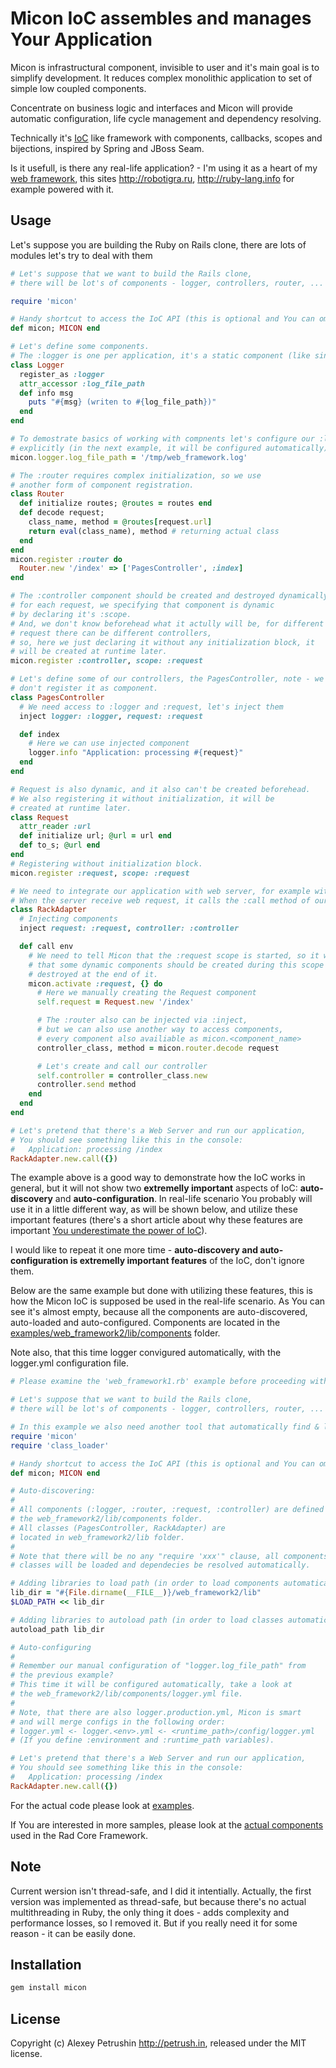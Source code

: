 # Micon IoC assembles and manages Your Application

Micon is infrastructural component, invisible to user and it's main goal is to simplify development. It reduces complex monolithic application to set of simple low coupled components.

Concentrate on business logic and interfaces and Micon will provide automatic configuration, life cycle management and dependency resolving.

Technically it's [IoC][ioc] like framework with components, callbacks, scopes and bijections, inspired by Spring and JBoss Seam.

Is it usefull, is there any real-life application? - I'm using it as a heart of my [web framework][rad_core], this sites http://robotigra.ru, http://ruby-lang.info for example powered with it.

## Usage

Let's suppose you are building the Ruby on Rails clone, there are lots of modules let's try to deal with them

``` ruby
# Let's suppose that we want to build the Rails clone,
# there will be lot's of components - logger, controllers, router, ...

require 'micon'

# Handy shortcut to access the IoC API (this is optional and You can omit it).
def micon; MICON end

# Let's define some components.
# The :logger is one per application, it's a static component (like singleton).
class Logger
  register_as :logger
  attr_accessor :log_file_path
  def info msg
    puts "#{msg} (writen to #{log_file_path})"
  end
end

# To demostrate basics of working with compnents let's configure our :logger
# explicitly (in the next example, it will be configured automatically).
micon.logger.log_file_path = '/tmp/web_framework.log'

# The :router requires complex initialization, so we use
# another form of component registration.
class Router
  def initialize routes; @routes = routes end
  def decode request;
    class_name, method = @routes[request.url]
    return eval(class_name), method # returning actual class
  end
end
micon.register :router do
  Router.new '/index' => ['PagesController', :index]
end

# The :controller component should be created and destroyed dynamically,
# for each request, we specifying that component is dynamic
# by declaring it's :scope.
# And, we don't know beforehead what it actully will be, for different
# request there can be different controllers,
# so, here we just declaring it without any initialization block, it
# will be created at runtime later.
micon.register :controller, scope: :request

# Let's define some of our controllers, the PagesController, note - we
# don't register it as component.
class PagesController
  # We need access to :logger and :request, let's inject them
  inject logger: :logger, request: :request

  def index
    # Here we can use injected component
    logger.info "Application: processing #{request}"
  end
end

# Request is also dynamic, and it also can't be created beforehead.
# We also registering it without initialization, it will be
# created at runtime later.
class Request
  attr_reader :url
  def initialize url; @url = url end
  def to_s; @url end
end
# Registering without initialization block.
micon.register :request, scope: :request

# We need to integrate our application with web server, for example with the Rack.
# When the server receive web request, it calls the :call method of our RackAdapter
class RackAdapter
  # Injecting components
  inject request: :request, controller: :controller

  def call env
    # We need to tell Micon that the :request scope is started, so it will know
    # that some dynamic components should be created during this scope and
    # destroyed at the end of it.
    micon.activate :request, {} do
      # Here we manually creating the Request component
      self.request = Request.new '/index'

      # The :router also can be injected via :inject,
      # but we can also use another way to access components,
      # every component also availiable as micon.<component_name>
      controller_class, method = micon.router.decode request

      # Let's create and call our controller
      self.controller = controller_class.new
      controller.send method
    end
  end
end

# Let's pretend that there's a Web Server and run our application,
# You should see something like this in the console:
#   Application: processing /index
RackAdapter.new.call({})
```

The example above is a good way to demonstrate how the IoC works in general, but it will not show two **extremelly important** aspects of IoC: **auto-discovery** and **auto-configuration**.
In real-life scenario You probably will use it in a little different way, as will be shown below, and utilize these important features (there's a short article about why these features are important [You underestimate the power of IoC][article]).

I would like to repeat it one more time - **auto-discovery and auto-configuration is extremelly important features** of the IoC, don't ignore them.

Below are the same example but done with utilizing these features, this is how the Micon IoC is supposed be used in the real-life scenario. As You can see it's almost empty, because all the components are auto-discovered, auto-loaded and auto-configured. Components are located in the [examples/web_framework2/lib/components](https://github.com/alexeypetrushin/micon/blob/master/examples/web_framework2/lib/components) folder.

Note also, that this time logger convigured automatically, with the logger.yml configuration file.

``` ruby
# Please examine the 'web_framework1.rb' example before proceeding with this one.

# Let's suppose that we want to build the Rails clone,
# there will be lot's of components - logger, controllers, router, ...

# In this example we also need another tool that automatically find & load classes.
require 'micon'
require 'class_loader'

# Handy shortcut to access the IoC API (this is optional and You can omit it).
def micon; MICON end

# Auto-discovering:
#
# All components (:logger, :router, :request, :controller) are defined in
# the web_framework2/lib/components folder.
# All classes (PagesController, RackAdapter) are
# located in web_framework2/lib folder.
#
# Note that there will be no any "require 'xxx'" clause, all components and
# classes will be loaded and dependecies be resolved automatically.

# Adding libraries to load path (in order to load components automatically).
lib_dir = "#{File.dirname(__FILE__)}/web_framework2/lib"
$LOAD_PATH << lib_dir

# Adding libraries to autoload path (in order to load classes automatically).
autoload_path lib_dir

# Auto-configuring
#
# Remember our manual configuration of "logger.log_file_path" from
# the previous example?
# This time it will be configured automatically, take a look at
# the web_framework2/lib/components/logger.yml file.
#
# Note, that there are also logger.production.yml, Micon is smart
# and will merge configs in the following order:
# logger.yml <- logger.<env>.yml <- <runtime_path>/config/logger.yml
# (If you define :environment and :runtime_path variables).

# Let's pretend that there's a Web Server and run our application,
# You should see something like this in the console:
#   Application: processing /index
RackAdapter.new.call({})
```

For the actual code please look at [examples](https://github.com/alexeypetrushin/micon/blob/master/examples).

If You are interested in more samples, please look at the [actual components][rad_core_components] used in the Rad Core Framework.

## Note

Current wersion isn't thread-safe, and I did it intentially. Actually, the first version was implemented as thread-safe, but because there's no actual multithreading in Ruby, the only thing it does - adds complexity and performance losses, so I removed it.
But if you really need it for some reason - it can be easily done.

## Installation

``` bash
gem install micon
```

## License

Copyright (c) Alexey Petrushin http://petrush.in, released under the MIT license.

[ioc]: http://en.wikipedia.org/wiki/Inversion_of_control
[rad_core]: https://github.com/alexeypetrushin/rad_core
[rad_core_components]: https://github.com/alexeypetrushin/rad_core/tree/master/lib/components
[article]: http://ruby-lang.info/blog/you-underestimate-the-power-of-ioc-3fh